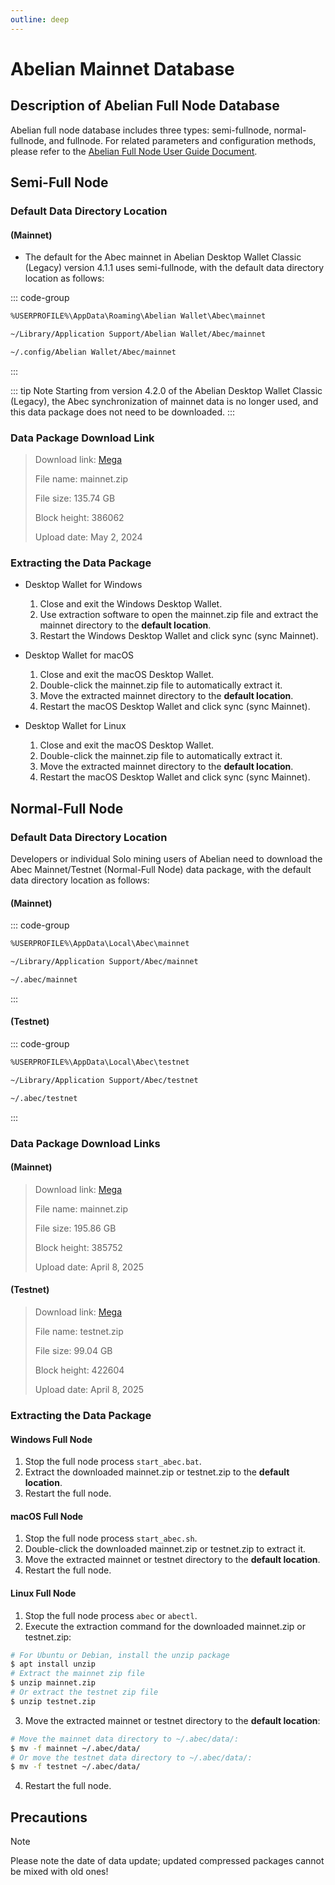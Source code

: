 ```yaml
---
outline: deep
---
```


# Abelian Mainnet Database

## Description of Abelian Full Node Database

Abelian full node database includes three types: semi-fullnode, normal-fullnode, and fullnode. For related parameters and configuration methods, please refer to the [Abelian Full Node User Guide Document](/guide/cli-full-node#_2-configuration-abec).

## Semi-Full Node

### Default Data Directory Location

#### (Mainnet)

- The default for the Abec mainnet in Abelian Desktop Wallet Classic (Legacy) version 4.1.1 uses semi-fullnode, with the default data directory location as follows:

::: code-group

```txt [Windows]
%USERPROFILE%\AppData\Roaming\Abelian Wallet\Abec\mainnet
```

```txt [MacOS]
~/Library/Application Support/Abelian Wallet/Abec/mainnet
```

```txt [Linux]
~/.config/Abelian Wallet/Abec/mainnet
```
:::

::: tip Note
Starting from version 4.2.0 of the Abelian Desktop Wallet Classic (Legacy), the Abec synchronization of mainnet data is no longer used, and this data package does not need to be downloaded.
:::

### Data Package Download Link

> Download link: [Mega](https://mega.nz/file/wikgSJiR#I6mFgg5dax_RSQrR9q6TpxF5OmkkVrmFkg76LvcXp-8)
> 
> File name: mainnet.zip
> 
> File size: 135.74 GB
> 
> Block height: 386062
> 
> Upload date: May 2, 2024

### Extracting the Data Package

- Desktop Wallet for Windows
  1. Close and exit the Windows Desktop Wallet.
  2. Use extraction software to open the mainnet.zip file and extract the mainnet directory to the **default location**.
  3. Restart the Windows Desktop Wallet and click sync (sync Mainnet).

- Desktop Wallet for macOS
  1. Close and exit the macOS Desktop Wallet.
  2. Double-click the mainnet.zip file to automatically extract it.
  3. Move the extracted mainnet directory to the **default location**.
  4. Restart the macOS Desktop Wallet and click sync (sync Mainnet).

- Desktop Wallet for Linux
  1. Close and exit the macOS Desktop Wallet.
  2. Double-click the mainnet.zip file to automatically extract it.
  3. Move the extracted mainnet directory to the **default location**.
  4. Restart the macOS Desktop Wallet and click sync (sync Mainnet).

## Normal-Full Node

### Default Data Directory Location

Developers or individual Solo mining users of Abelian need to download the Abec Mainnet/Testnet (Normal-Full Node) data package, with the default data directory location as follows:

#### (Mainnet)
::: code-group

```txt [Windows]
%USERPROFILE%\AppData\Local\Abec\mainnet
```

```txt [MacOS]
~/Library/Application Support/Abec/mainnet
```

```txt [Linux]
~/.abec/mainnet
```
:::

#### (Testnet)

::: code-group

```txt [Windows]
%USERPROFILE%\AppData\Local\Abec\testnet
```

```txt [MacOS]
~/Library/Application Support/Abec/testnet
```

```txt [Linux]
~/.abec/testnet
```
:::

### Data Package Download Links

#### (Mainnet)

> Download link: [Mega](https://mega.nz/file/wydjFZxL#aVfZjBWQlYEnwiLkC4N95WOH60cbML-kEpKVZzZdjFY)
> 
> File name: mainnet.zip
> 
> File size: 195.86 GB
> 
> Block height: 385752
> 
> Upload date: April 8, 2025

#### (Testnet)

> Download link: [Mega](https://mega.nz/file/Yvs0VDAL#UfIcwgB37sEMT31rjVZCZVZSj_5eKAYmaKalnd2sMrI)
> 
> File name: testnet.zip
> 
> File size: 99.04 GB
>
> Block height: 422604
>
> Upload date: April 8, 2025

### Extracting the Data Package

#### Windows Full Node

1. Stop the full node process `start_abec.bat`.
2. Extract the downloaded mainnet.zip or testnet.zip to the **default location**.
3. Restart the full node.

#### macOS Full Node

1. Stop the full node process `start_abec.sh`.
2. Double-click the downloaded mainnet.zip or testnet.zip to extract it.
3. Move the extracted mainnet or testnet directory to the **default location**.
4. Restart the full node.

#### Linux Full Node

1. Stop the full node process `abec` or `abectl`.
2. Execute the extraction command for the downloaded mainnet.zip or testnet.zip:

```bash
# For Ubuntu or Debian, install the unzip package
$ apt install unzip
# Extract the mainnet zip file
$ unzip mainnet.zip
# Or extract the testnet zip file
$ unzip testnet.zip
```

3. Move the extracted mainnet or testnet directory to the **default location**:
```bash
# Move the mainnet data directory to ~/.abec/data/:
$ mv -f mainnet ~/.abec/data/
# Or move the testnet data directory to ~/.abec/data/:
$ mv -f testnet ~/.abec/data/
```

4. Restart the full node.

## Precautions

> [!NOTE]
> Please note the date of data update; updated compressed packages cannot be mixed with old ones!